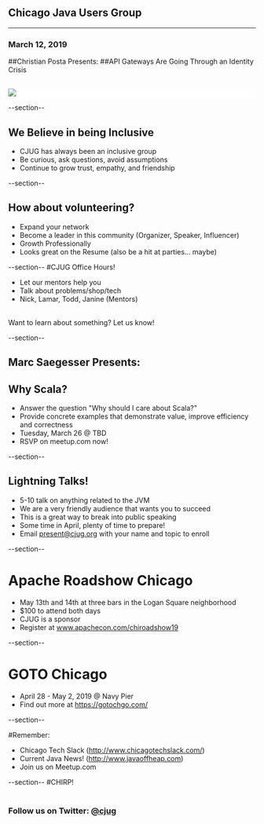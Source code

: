 ## Chicago Java Users Group

---

### March 12, 2019

##Christian Posta Presents:
##API Gateways Are Going Through an Identity Crisis


<div style="background-color: white; margin-top: 30px;">
	<img src="images/cjug.gif" style="border: none; box-shadow: none;"/>
</div>


--section--
## We Believe in being Inclusive
 * CJUG has always been an inclusive group
 * Be curious, ask questions, avoid assumptions
 * Continue to grow trust, empathy, and friendship

--section--
## How about volunteering?
 * Expand your network
 * Become a leader in this community (Organizer, Speaker, Influencer)
 * Growth Professionally
 * Looks great on the Resume (also be a hit at parties... maybe)

--section--
#CJUG Office Hours!
* Let our mentors help you
* Talk about problems/shop/tech
* Nick, Lamar, Todd, Janine (Mentors)


<br>
Want to learn about something? Let us know!

--section--
## Marc Saegesser Presents: 
## Why Scala?
* Answer the question "Why should I care about Scala?"
* Provide concrete examples that demonstrate value, improve efficiency and correctness
* Tuesday, March 26 @ TBD
* RSVP  on meetup.com now!

--section--

## Lightning Talks!
* 5-10 talk on anything related to the JVM
* We are a very friendly audience that wants you to succeed
* This is a great way to break into public speaking
* Some time in April, plenty of time to prepare!
* Email <u>present@cjug.org</u> with your name and topic to enroll

--section--
# Apache Roadshow Chicago
* May 13th and 14th at three bars in the Logan Square neighborhood
* $100 to attend both days
* CJUG is a sponsor
* Register at www.apachecon.com/chiroadshow19

--section--

# GOTO Chicago
* April 28 - May 2, 2019 @ Navy Pier
* Find out more at https://gotochgo.com/

--section--

#Remember:
 * Chicago Tech Slack (http://www.chicagotechslack.com/)
 * Current Java News! (http://www.javaoffheap.com)
 * Join us on Meetup.com

--section--
#CHIRP!
<br/><br/>
### Follow us on Twitter: <u>@cjug</u>

